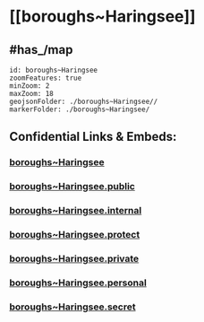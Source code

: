 # [[boroughs~Haringsee]] 


## #has_/map  



```leaflet
id: boroughs~Haringsee
zoomFeatures: true 
minZoom: 2 
maxZoom: 18
geojsonFolder: ./boroughs~Haringsee//
markerFolder: ./boroughs~Haringsee/
```


## Confidential Links & Embeds: 

### [boroughs~Haringsee](/_Standards/Earth/Continent/Europe/Europe~Central/Austria/Austrias_States/Niederösterreich/counties~NÖ/Gänserndorf/cities~Gänserndorf/Haringsee/boroughs~Haringsee.md) 

### [boroughs~Haringsee.public](/_public/Earth/Continent/Europe/Europe~Central/Austria/Austrias_States/Niederösterreich/counties~NÖ/Gänserndorf/cities~Gänserndorf/Haringsee/boroughs~Haringsee.public.md) 

### [boroughs~Haringsee.internal](/_internal/Earth/Continent/Europe/Europe~Central/Austria/Austrias_States/Niederösterreich/counties~NÖ/Gänserndorf/cities~Gänserndorf/Haringsee/boroughs~Haringsee.internal.md) 

### [boroughs~Haringsee.protect](/_protect/Earth/Continent/Europe/Europe~Central/Austria/Austrias_States/Niederösterreich/counties~NÖ/Gänserndorf/cities~Gänserndorf/Haringsee/boroughs~Haringsee.protect.md) 

### [boroughs~Haringsee.private](/_private/Earth/Continent/Europe/Europe~Central/Austria/Austrias_States/Niederösterreich/counties~NÖ/Gänserndorf/cities~Gänserndorf/Haringsee/boroughs~Haringsee.private.md) 

### [boroughs~Haringsee.personal](/_personal/Earth/Continent/Europe/Europe~Central/Austria/Austrias_States/Niederösterreich/counties~NÖ/Gänserndorf/cities~Gänserndorf/Haringsee/boroughs~Haringsee.personal.md) 

### [boroughs~Haringsee.secret](/_secret/Earth/Continent/Europe/Europe~Central/Austria/Austrias_States/Niederösterreich/counties~NÖ/Gänserndorf/cities~Gänserndorf/Haringsee/boroughs~Haringsee.secret.md)


